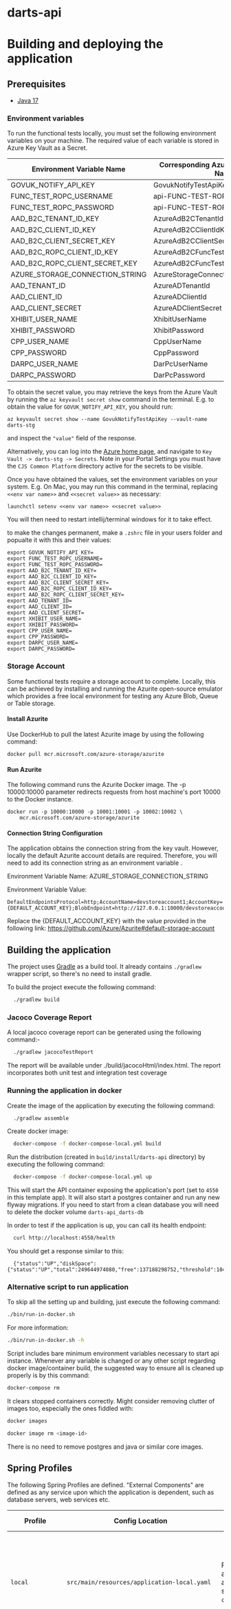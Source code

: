 # darts-api

# Building and deploying the application

## Prerequisites

- [Java 17](https://www.oracle.com/java)

### Environment variables
To run the functional tests locally, you must set the following environment variables on your machine.
The required value of each variable is stored in Azure Key Vault as a Secret.

| Environment Variable Name        | Corresponding Azure Key Vault Secret Name |
|----------------------------------|-------------------------------------------|
| GOVUK_NOTIFY_API_KEY             | GovukNotifyTestApiKey                     |
| FUNC_TEST_ROPC_USERNAME          | api-FUNC-TEST-ROPC-USERNAME               |
| FUNC_TEST_ROPC_PASSWORD          | api-FUNC-TEST-ROPC-PASSWORD               |
| AAD_B2C_TENANT_ID_KEY            | AzureAdB2CTenantIdKey                     |
| AAD_B2C_CLIENT_ID_KEY            | AzureAdB2CClientIdKey                     |
| AAD_B2C_CLIENT_SECRET_KEY        | AzureAdB2CClientSecretKey                 |
| AAD_B2C_ROPC_CLIENT_ID_KEY       | AzureAdB2CFuncTestROPCClientIdKey         |
| AAD_B2C_ROPC_CLIENT_SECRET_KEY   | AzureAdB2CFuncTestROPCClientSecretKey     |
| AZURE_STORAGE_CONNECTION_STRING  | AzureStorageConnectionString              |
| AAD_TENANT_ID                    | AzureADTenantId                           |
| AAD_CLIENT_ID                    | AzureADClientId                           |
| AAD_CLIENT_SECRET                | AzureADClientSecret                       |
| XHIBIT_USER_NAME                 | XhibitUserName                            |
| XHIBIT_PASSWORD                  | XhibitPassword                            |
| CPP_USER_NAME                    | CppUserName                               |
| CPP_PASSWORD                     | CppPassword                               |
| DARPC_USER_NAME                  | DarPcUserName                             |
| DARPC_PASSWORD                   | DarPcPassword                             |


To obtain the secret value, you may retrieve the keys from the Azure Vault by running the `az keyvault secret show`
command in the terminal. E.g. to obtain the value for `GOVUK_NOTIFY_API_KEY`, you should run:
```
az keyvault secret show --name GovukNotifyTestApiKey --vault-name darts-stg
```
and inspect the `"value"` field of the response.

Alternatively, you can log into the [Azure home page](https://portal.azure.com/#home), and navigate to
`Key Vault -> darts-stg -> Secrets`. Note in your Portal Settings you must have the `CJS Common Platform` directory
active for the secrets to be visible.

Once you have obtained the values, set the environment variables on your system. E.g. On Mac, you may run this command in
the terminal, replacing `<<env var name>>` and `<<secret value>>` as necessary:
```
launchctl setenv <<env var name>> <<secret value>>
```
You will then need to restart intellij/terminal windows for it to take effect.

to make the changes permanent, make a `.zshrc` file in your users folder and popualte it with this and their values:
```
export GOVUK_NOTIFY_API_KEY=
export FUNC_TEST_ROPC_USERNAME=
export FUNC_TEST_ROPC_PASSWORD=
export AAD_B2C_TENANT_ID_KEY=
export AAD_B2C_CLIENT_ID_KEY=
export AAD_B2C_CLIENT_SECRET_KEY=
export AAD_B2C_ROPC_CLIENT_ID_KEY=
export AAD_B2C_ROPC_CLIENT_SECRET_KEY=
export AAD_TENANT_ID=
export AAD_CLIENT_ID=
export AAD_CLIENT_SECRET=
export XHIBIT_USER_NAME=
export XHIBIT_PASSWORD=
export CPP_USER_NAME=
export CPP_PASSWORD=
export DARPC_USER_NAME=
export DARPC_PASSWORD=
```

### Storage Account
Some functional tests require a storage account to complete. Locally, this can be achieved by installing and running the Azurite open-source emulator which provides a free local environment for testing any Azure Blob, Queue or Table storage.

#### Install Azurite
Use DockerHub to pull the latest Azurite image by using the following command:
```
docker pull mcr.microsoft.com/azure-storage/azurite
```
#### Run Azurite
The following command runs the Azurite Docker image. The -p 10000:10000 parameter redirects requests from host machine's port 10000 to the Docker instance.
```
docker run -p 10000:10000 -p 10001:10001 -p 10002:10002 \
    mcr.microsoft.com/azure-storage/azurite
```

#### Connection String Configuration
The application obtains the connection string from the key vault. However, locally the default Azurite account details are required. Therefore, you will need to add its connection string as an environment variable .

Environment Variable Name: AZURE_STORAGE_CONNECTION_STRING

Environment Variable Value:
```
DefaultEndpointsProtocol=http;AccountName=devstoreaccount1;AccountKey={DEFAULT_ACCOUNT_KEY};BlobEndpoint=http://127.0.0.1:10000/devstoreaccount1;
```
Replace the {DEFAULT_ACCOUNT_KEY} with the value provided in the following link: https://github.com/Azure/Azurite#default-storage-account

## Building the application

The project uses [Gradle](https://gradle.org) as a build tool. It already contains
`./gradlew` wrapper script, so there's no need to install gradle.

To build the project execute the following command:

```bash
  ./gradlew build
```

### Jacoco Coverage Report

A local jacoco coverage report can be generated using the following command:-

```bash
  ./gradlew jacocoTestReport
```

The report will be available under ./build/jacocoHtml/index.html. The report incorporates both unit test
and integration test coverage


### Running the application in docker

Create the image of the application by executing the following command:

```bash
  ./gradlew assemble
```

Create docker image:

```bash
  docker-compose -f docker-compose-local.yml build
```

Run the distribution (created in `build/install/darts-api` directory)
by executing the following command:

```bash
  docker-compose -f docker-compose-local.yml up
```

This will start the API container exposing the application's port
(set to `4550` in this template app).  It will also start a postgres container
and run any new flyway migrations.  If you need to start from a clean database
you will need to delete the docker volume `darts-api_darts-db`

In order to test if the application is up, you can call its health endpoint:

```bash
  curl http://localhost:4550/health
```

You should get a response similar to this:

```
  {"status":"UP","diskSpace":{"status":"UP","total":249644974080,"free":137188298752,"threshold":10485760}}
```

### Alternative script to run application

To skip all the setting up and building, just execute the following command:

```bash
./bin/run-in-docker.sh
```

For more information:

```bash
./bin/run-in-docker.sh -h
```

Script includes bare minimum environment variables necessary to start api instance. Whenever any variable is changed or any other script regarding docker image/container build, the suggested way to ensure all is cleaned up properly is by this command:

```bash
docker-compose rm
```

It clears stopped containers correctly. Might consider removing clutter of images too, especially the ones fiddled with:

```bash
docker images

docker image rm <image-id>
```

There is no need to remove postgres and java or similar core images.

## Spring Profiles

The following Spring Profiles are defined. "External Components" are defined as any service upon which the application is dependent, such as database servers, web services etc.

| Profile          | Config Location                                                | Purpose                                                                                        | External Components                                                                                                                                                                                                             |
|------------------|----------------------------------------------------------------|------------------------------------------------------------------------------------------------|---------------------------------------------------------------------------------------------------------------------------------------------------------------------------------------------------------------------------------|
| `local`          | `src/main/resources/application-local.yaml`                    | For running the application locally as a docker compose stack with `docker-compose-local.yml`. | Provided as needed by `docker-compose-local.yml`. No external connectivity permitted outside the network boundary of the stack.                                                                                                 |
| `intTest`        | `src/integrationTest/resources/application-intTest.yaml`       | For running integration tests under `src/integrationTest`.                                     | No interaction required or permitted, all external calls are mocked via embedded wiremock (for HTTP requests), an embedded database (for db queries) or `@MockBeans` for anything else. Spring Security is explicitly disabled. |
| `functionalTest` | `src/functionalTest/resources/application-functionalTest.yaml` | For running functional tests under `src/functionalTest`.                                       | Functional tests execute API calls against the application deployed in the PR environment. That application is deployed with the `dev` profile (see below).                                                                     |
| `dev`            | `src/main/resources/application-dev.yaml`                      | For running the application in the Pull Request (dev) environment.                             | Interaction permitted with "real" components, which may be services deployed to a test environment.                                                                                                                             |

## Functional testing

The functional tests module is run by default in the dev and staging environments.  Unlike the integration tests the functional tests will hit the deployed darts-api and postgres database.  This requires some management of the data created by these tests.  To this end the following conventions should be used:

 - If a courthouse needs to pre-exist for a functional test it can be created from within the tests using `/functional-tests/courthouse/{courthouse_name}/courtroom/{courtroom_name}`. The courthouse_name must be prefixed with `func-`. This data will be cleaned after the test has executed.
 - If a case needs to pre-exist for a functional test then however it is created the case_number should also pre-fixed with `func-`.  There is a random case_number generator that will provide case_numbers with this prefix.  These cases and their associated hearings and events will be cleaned up automatically after the test has executed.
## License

This project is licensed under the MIT License - see the [LICENSE](LICENSE) file for details
